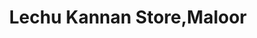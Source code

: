 ---
title: "Lechu Kannan Store,Maloor"
url: /pathanapuram/lechu-kannan-store-maloor/
shop: bakery
---